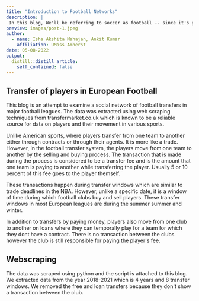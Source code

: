 ```yaml
---
title: "Introduction to Football Networks"
description: |
 In this blog, We'll be referring to soccer as football -- since it's played with a foot. 
preview: images/post-1.jpeg
author:
  - name: Isha Akshita Mahajan, Ankit Kumar
    affiliation: UMass Amherst
date: 05-08-2022
output:
  distill::distill_article:
    self_contained: false
---
```


## Transfer of players in European Football

This blog is an attempt to examine a social network of football transfers in major football leagues. The data was extracted using web scraping techniques from transfermarket.co.uk which is known to be a reliable source for data on players and their movement in various sports.

Unlike American sports, where players transfer from one team to another either through contracts or through their agents. It is more like a trade. However, in the football transfer system, the players move from one team to another by the selling and buying process. The transaction that is made during the process is considered to be a transfer fee and is the amount that one team is paying to another while transferring the player. Usually 5 or 10 percent of this fee goes to the player themself.

These transactions happen during transfer windows which are similar to trade deadlines in the NBA. However, unlike a specific date, it is a window of time during which football clubs buy and sell players. These transfer windows in most European leagues are during the summer summer and winter. 

In addition to transfers by paying money, players also move from one club to another on loans where they can temporally play for a team for which they dont have a contract. There is no transaction between the clubs however the club is still responsible for paying the player's fee. 


## Webscraping 

The data was scraped using python and the script is attached to this blog. We extracted data from the year 2018-2021 which is 4 years and 8 transfer windows. We removed the free and loan transfers because they don't show a transaction between the club.




```{.r .distill-force-highlighting-css}
```
